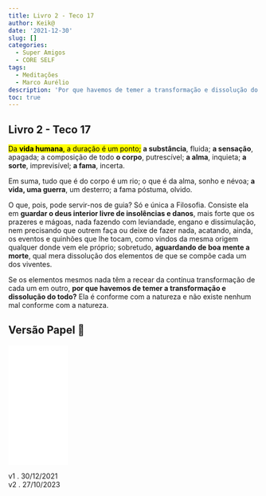 ```yaml
---
title: Livro 2 - Teco 17
author: Keik@
date: '2021-12-30'
slug: []
categories:
  - Super Amigos
  - CORE SELF
tags:
  - Meditações
  - Marco Aurélio
description: 'Por que havemos de temer a transformação e dissolução do todo?'
toc: true
---
```


## Livro 2 - Teco 17


<mark>Da **vida humana**, a duração é um ponto;</mark> **a substância**, fluida; **a sensação**, apagada; a composição de todo **o corpo**, putrescível; **a alma**, inquieta; **a sorte**, imprevisível; **a fama**, incerta. 

Em suma, tudo que é do corpo é um rio; o que é da alma, sonho e névoa; **a vida, uma guerra**, um desterro; a fama póstuma, olvido. 

O que, pois, pode servir-nos de guia? Só e única a Filosofia. Consiste ela em **guardar o deus interior livre de insolências e danos**, mais forte que os prazeres e mágoas, nada fazendo com leviandade, engano e dissimulação, nem precisando que outrem faça ou deixe de fazer nada, acatando, ainda, os eventos e quinhões que lhe tocam, como vindos da mesma origem qualquer donde vem ele próprio; sobretudo, **aguardando de boa mente a morte**, qual mera dissolução dos elementos de que se compõe cada um dos viventes. 

Se os elementos mesmos nada têm a recear da contínua transformação de cada um em outro, **por que havemos de temer a transformação e dissolução do todo?** Ela é conforme com a natureza e não existe nenhum mal conforme com a natureza.

## Versão Papel :book:
<iframe style="width:120px;height:240px;" marginwidth="0" marginheight="0" scrolling="no" frameborder="0" src="//ws-na.amazon-adsystem.com/widgets/q?ServiceVersion=20070822&OneJS=1&Operation=GetAdHtml&MarketPlace=BR&source=ss&ref=as_ss_li_til&ad_type=product_link&tracking_id=mundodekeika-20&language=pt_BR&marketplace=amazon&region=BR&placement=B092FVY4BB&asins=B092FVY4BB&linkId=37c5ec14221f61f811029aa88b520891&show_border=true&link_opens_in_new_window=true"></iframe>


v1 . 30/12/2021   
v2 . 27/10/2023  


